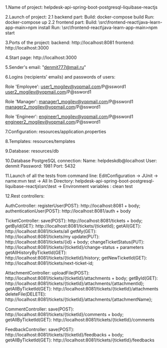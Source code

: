 1.Name of project: helpdesk-api-spring-boot-postgresql-liquibase-reactjs

2.Launch of project:
2.1 backend part:
  Build:
     docker-compose build
  Run:
     docker-compose up
2.2 frontend part:
  Build:
     \src\frontend-react\java-learn-app-main>npm install
  Run:
     \src\frontend-react\java-learn-app-main>npm start

3.Ports of the project:
    backend: http://localhost:8081
    frontend: http://localhost:3000

4.Start page: http://localhost:3000

5.Sender's email: "denmit777@mail.ru"

6.Logins (recipients' emails) and passwords of users:

Role 'Employee':
user1_mogilev@yopmail.com/P@ssword1
user2_mogilev@yopmail.com/P@ssword1

Role 'Manager':
manager1_mogilev@yopmail.com/P@ssword1
manager2_mogilev@yopmail.com/P@ssword1

Role 'Engineer':
engineer1_mogilev@yopmail.com/P@ssword1
engineer2_mogilev@yopmail.com/P@ssword1

7.Configuration: resources/application.properties

8.Templates: resources/templates

9.Database: resources/db

10.Database PostgreSQL connection:
  Name: helpdeskdb@localhost
  User: denmit
  Password: 1981
  Port: 5432

11.Launch of all the tests from command line:
    EditConfiguration -> JUnit -> name:mvn test -> All In Directory: helpdesk-api-spring-boot-postgresql-liquibase-reactjs\src\test ->
    Environment variables : clean test

12.Rest controllers:

AuthController:
registerUser(POST): http://localhost:8081 + body;
authenticationUser(POST): http://localhost:8081/auth + body

TicketController:
save(POST): http://localhost:8081/tickets + body;
getById(GET): http://localhost:8081/tickets/{ticketId};
getAll(GET): http://localhost:8081/tickets/all
getMy(GET): http://localhost:8081/tickets/my
update(PUT): http://localhost:8081/tickets/{id} + body;
changeTicketStatus(PUT): http://localhost:8081/tickets/{ticketId}/change-status + parameters
getAllHistoryByTicketId(GET): http://localhost:8081/tickets/{ticketId}/history;
getNewTicketId(GET): http://localhost:8081/tickets/next-ticket-id;

AttachmentController:
uploadFile(POST): http://localhost:8081/tickets/{ticketId}/attachments + body;
getById(GET): http://localhost:8081/tickets/{ticketId}/attachments/{attachmentId};
getAllByTicketId(GET): http://localhost:8081/tickets/{ticketId}/attachments
deleteFile(DELETE): http://localhost:8081/tickets/{ticketId}/attachments/{attachmentName};

CommentController:
save(POST): http://localhost:8081/tickets/{ticketId}/comments + body;
getAllByTicketId(GET): http://localhost:8081/tickets/{ticketId}/comments

FeedbackController:
save(POST): http://localhost:8081/tickets/{ticketId}/feedbacks + body;
getAllByTicketId(GET): http://localhost:8081/tickets/{ticketId}/feedbacks


